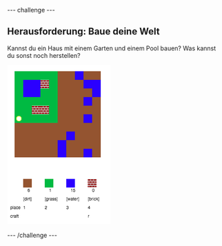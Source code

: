 \--- challenge \---

## Herausforderung: Baue deine Welt

Kannst du ein Haus mit einem Garten und einem Pool bauen? Was kannst du sonst noch herstellen?

![screenshot](images/craft-build-example.png)

\--- /challenge \---